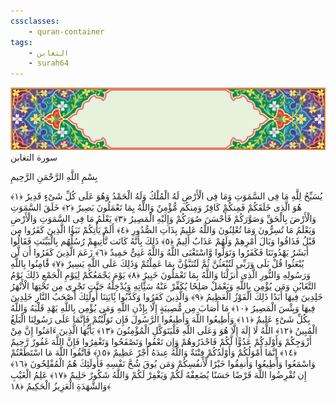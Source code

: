 ```yaml
---
cssclasses:
    - quran-container
tags:
    - التغابن
    - surah64
---
```

<div class="quran-container">
<span class="second-border"></span>
<span class="border"></span>
<div class="head-container">
<img src="https://raw.githubusercontent.com/LORDyyyyy/obsidian-the_quran_vault/main/src/webview/surah_head.png" height=100>
<div class="surah-name">
<span class="surah-name-fnt">سورة التغابن</span>
</div>
</div>
<div class="quran-content">
<div class="name-of-god"> <p> بِسْمِ اللَّهِ الرَّحْمَنِ الرَّحِيمِ </p></div>
<p>
<span class="sign" id="f1">يُسَبِّحُ لِلَّهِ مَا فِى السَّمَوَتِ وَمَا فِى الْأَرْضِ لَهُ الْمُلْكُ وَلَهُ الْحَمْدُ وَهُوَ عَلَى كُلِّ شَىْءٍ قَدِيرٌ <span>﴿</span>١<span>﴾</span></span>
<span class="sign" id="f2">هُوَ الَّذِى خَلَقَكُمْ فَمِنكُمْ كَافِرٌ وَمِنكُم مُّؤْمِنٌ وَاللَّهُ بِمَا تَعْمَلُونَ بَصِيرٌ <span>﴿</span>٢<span>﴾</span></span>
<span class="sign" id="f3">خَلَقَ السَّمَوَتِ وَالْأَرْضَ بِالْحَقِّ وَصَوَّرَكُمْ فَأَحْسَنَ صُوَرَكُمْ وَإِلَيْهِ الْمَصِيرُ <span>﴿</span>٣<span>﴾</span></span>
<span class="sign" id="f4">يَعْلَمُ مَا فِى السَّمَوَتِ وَالْأَرْضِ وَيَعْلَمُ مَا تُسِرُّونَ وَمَا تُعْلِنُونَ وَاللَّهُ عَلِيمٌ بِذَاتِ الصُّدُورِ <span>﴿</span>٤<span>﴾</span></span>
<span class="sign" id="f5">أَلَمْ يَأْتِكُمْ نَبَؤُا الَّذِينَ كَفَرُوا مِن قَبْلُ فَذَاقُوا وَبَالَ أَمْرِهِمْ وَلَهُمْ عَذَابٌ أَلِيمٌ <span>﴿</span>٥<span>﴾</span></span>
<span class="sign" id="f6">ذَلِكَ بِأَنَّهُ كَانَت تَّأْتِيهِمْ رُسُلُهُم بِالْبَيِّنَتِ فَقَالُوا أَبَشَرٌ يَهْدُونَنَا فَكَفَرُوا وَتَوَلَّوا وَّاسْتَغْنَى اللَّهُ وَاللَّهُ غَنِىٌّ حَمِيدٌ <span>﴿</span>٦<span>﴾</span></span>
<span class="sign" id="f7">زَعَمَ الَّذِينَ كَفَرُوا أَن لَّن يُبْعَثُوا قُلْ بَلَى وَرَبِّى لَتُبْعَثُنَّ ثُمَّ لَتُنَبَّؤُنَّ بِمَا عَمِلْتُمْ وَذَلِكَ عَلَى اللَّهِ يَسِيرٌ <span>﴿</span>٧<span>﴾</span></span>
<span class="sign" id="f8">فََٔامِنُوا بِاللَّهِ وَرَسُولِهِ وَالنُّورِ الَّذِى أَنزَلْنَا وَاللَّهُ بِمَا تَعْمَلُونَ خَبِيرٌ <span>﴿</span>٨<span>﴾</span></span>
<span class="sign" id="f9">يَوْمَ يَجْمَعُكُمْ لِيَوْمِ الْجَمْعِ ذَلِكَ يَوْمُ التَّغَابُنِ وَمَن يُؤْمِن بِاللَّهِ وَيَعْمَلْ صَلِحًا يُكَفِّرْ عَنْهُ سَئَِّاتِهِ وَيُدْخِلْهُ جَنَّتٍ تَجْرِى مِن تَحْتِهَا الْأَنْهَرُ خَلِدِينَ فِيهَا أَبَدًا ذَلِكَ الْفَوْزُ الْعَظِيمُ <span>﴿</span>٩<span>﴾</span></span>
<span class="sign" id="f10">وَالَّذِينَ كَفَرُوا وَكَذَّبُوا بَِٔايَتِنَا أُولَئِكَ أَصْحَبُ النَّارِ خَلِدِينَ فِيهَا وَبِئْسَ الْمَصِيرُ <span>﴿</span>١۰<span>﴾</span></span>
<span class="sign" id="f11">مَا أَصَابَ مِن مُّصِيبَةٍ إِلَّا بِإِذْنِ اللَّهِ وَمَن يُؤْمِن بِاللَّهِ يَهْدِ قَلْبَهُ وَاللَّهُ بِكُلِّ شَىْءٍ عَلِيمٌ <span>﴿</span>١١<span>﴾</span></span>
<span class="sign" id="f12">وَأَطِيعُوا اللَّهَ وَأَطِيعُوا الرَّسُولَ فَإِن تَوَلَّيْتُمْ فَإِنَّمَا عَلَى رَسُولِنَا الْبَلَغُ الْمُبِينُ <span>﴿</span>١٢<span>﴾</span></span>
<span class="sign" id="f13">اللَّهُ لَا إِلَهَ إِلَّا هُوَ وَعَلَى اللَّهِ فَلْيَتَوَكَّلِ الْمُؤْمِنُونَ <span>﴿</span>١٣<span>﴾</span></span>
<span class="sign" id="f14">يَأَيُّهَا الَّذِينَ ءَامَنُوا إِنَّ مِنْ أَزْوَجِكُمْ وَأَوْلَدِكُمْ عَدُوًّا لَّكُمْ فَاحْذَرُوهُمْ وَإِن تَعْفُوا وَتَصْفَحُوا وَتَغْفِرُوا فَإِنَّ اللَّهَ غَفُورٌ رَّحِيمٌ <span>﴿</span>١٤<span>﴾</span></span>
<span class="sign" id="f15">إِنَّمَا أَمْوَلُكُمْ وَأَوْلَدُكُمْ فِتْنَةٌ وَاللَّهُ عِندَهُ أَجْرٌ عَظِيمٌ <span>﴿</span>١٥<span>﴾</span></span>
<span class="sign" id="f16">فَاتَّقُوا اللَّهَ مَا اسْتَطَعْتُمْ وَاسْمَعُوا وَأَطِيعُوا وَأَنفِقُوا خَيْرًا لِّأَنفُسِكُمْ وَمَن يُوقَ شُحَّ نَفْسِهِ فَأُولَئِكَ هُمُ الْمُفْلِحُونَ <span>﴿</span>١٦<span>﴾</span></span>
<span class="sign" id="f17">إِن تُقْرِضُوا اللَّهَ قَرْضًا حَسَنًا يُضَعِفْهُ لَكُمْ وَيَغْفِرْ لَكُمْ وَاللَّهُ شَكُورٌ حَلِيمٌ <span>﴿</span>١٧<span>﴾</span></span>
<span class="sign" id="f18">عَلِمُ الْغَيْبِ وَالشَّهَدَةِ الْعَزِيزُ الْحَكِيمُ <span>﴿</span>١٨<span>﴾</span></span>

</p>
</div>
<span class="border" style="margin-top:25px;"></span>
<span class="second-border-bottom"></span>
</div>

